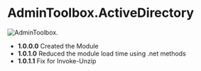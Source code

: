 # **AdminToolbox.ActiveDirectory**

![AdminToolbox.](https://github.com/TheTaylorLee/AdminToolbox/blob/master/Images/AdminToolbox.ActiveDirectory.png)

* **1.0.0.0** Created the Module
* **1.0.1.0** Reduced the module load time using .net methods
* **1.0.1.1** Fix for Invoke-Unzip